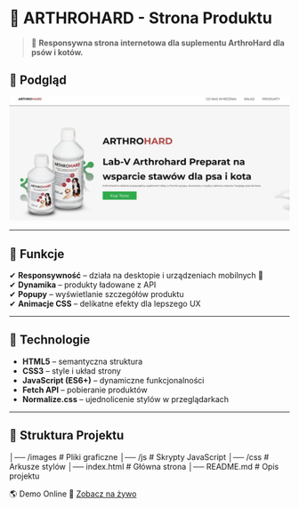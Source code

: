 # 🏪 ARTHROHARD - Strona Produktu

> 🌟 **Responsywna strona internetowa dla suplementu ArthroHard dla psów i kotów.**

## 📸 Podgląd
![ArthroHard Preview](/images/zrzut.jpg)

---

## 🚀 **Funkcje**
✔ **Responsywność** – działa na desktopie i urządzeniach mobilnych 📱  
✔ **Dynamika** – produkty ładowane z API  
✔ **Popupy** – wyświetlanie szczegółów produktu  
✔ **Animacje CSS** – delikatne efekty dla lepszego UX  

---

## 🔧 **Technologie**
- **HTML5** – semantyczna struktura
- **CSS3** – style i układ strony
- **JavaScript (ES6+)** – dynamiczne funkcjonalności
- **Fetch API** – pobieranie produktów
- **Normalize.css** – ujednolicenie stylów w przeglądarkach

---

## 📂 **Struktura Projektu**
│── /images # Pliki graficzne 
│── /js # Skrypty JavaScript 
│── /css # Arkusze stylów 
│── index.html # Główna strona 
│── README.md # Opis projektu

🌎 Demo Online
🔗 <a href="https://arthrohards.netlify.app/">Zobacz na żywo</a>
